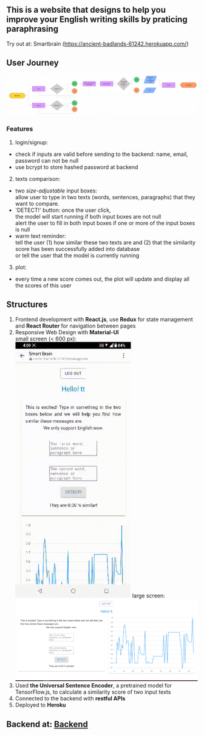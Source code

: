 ## This is a website that designs to help you improve your English writing skills by praticing paraphrasing
Try out at: Smartbrain (https://ancient-badlands-61242.herokuapp.com/) 

## User Journey
![States](/images/flow.jpg)

### Features
1. login/signup: 
- check if inputs are valid before sending to the backend: name, email, password can not be null
- use bcrypt to store hashed password at backend
2. texts comparison: 
- two *size-adjustable* input boxes: <br>
allow user to type in two texts (words, sentences, paragraphs) that they want to compare. 
- 'DETECT!' button: once the user click, <br>
the model will start running if both input boxes are not null  <br>
alert the user to fill in both input boxes if one or more of the input boxes is null  <br>
- warm text reminder: <br>
tell the user (1) how similar these two texts are and (2) that the similarity score has been successfully added into database <br>
or tell the user that the model is currently running 
3. plot:
- every time a new score comes out, the plot will update and display all the scores of this user

## Structures 
1. Frontend development with **React.js**, use **Redux** for state management and **React Router** for navigation between pages
2. Responsive Web Design with **Material-UI** <br/>
small screen (< 600 px): <br/>
![smallScreen](/images/smallScreen.gif) 
large screen: <br/>
![largeScreen](/images/largeScreen.png)
3. Used **the Universal Sentence Encoder**, a pretrained model for TensorFlow.js, to calculate a similarity score of two input texts
4. Connected to the backend with **restful APIs**
5. Deployed to **Heroku**

## Backend at: [Backend](https://github.com/tingyunchiu/smartbrain_api)
